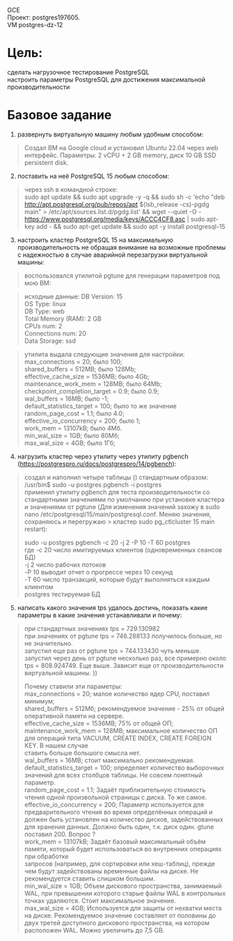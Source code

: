 GCE   
Проект: postgres197605.  
VM postgres-dz-12

# Цель:
сделать нагрузочное тестирование PostgreSQL    
настроить параметры PostgreSQL для достижения максимальной производительности   

# Базовое задание 

1. развернуть виртуальную машину любым удобным способом:    
> Создал ВМ на Google cloud и установил Ubuntu 22.04 через web интерфейс. Параметры: 2 vCPU + 2 GB memory, диск 10 GB SSD persistent disk.  

2. поставить на неё PostgreSQL 15 любым способом:   
> через ssh в командной строке:    
> sudo apt update && sudo apt upgrade -y -q && sudo sh -c 'echo "deb http://apt.postgresql.org/pub/repos/apt $(lsb_release -cs)-pgdg main" > /etc/apt/sources.list.d/pgdg.list' && wget --quiet -O - https://www.postgresql.org/media/keys/ACCC4CF8.asc | sudo apt-key add - && sudo apt-get update && sudo apt -y install postgresql-15

3. настроить кластер PostgreSQL 15 на максимальную производительность не обращая внимание на возможные проблемы с надежностью в случае аварийной перезагрузки виртуальной машины:     
> воспользовался утилитой pgtune для генерации параметров под мою ВМ:

> исходные данные:
>  DB Version: 15    
> OS Type: linux    
> DB Type: web    
> Total Memory (RAM): 2 GB    
> CPUs num: 2    
> Connections num: 20    
> Data Storage: ssd 
   
> утилита выдала следующие значения для настройки:     
> max_connections = 20; было 100;    
> shared_buffers = 512MB; было 128Mb;  
> effective_cache_size = 1536MB; было 4Gb;   
> maintenance_work_mem = 128MB; было 64Mb;   
> checkpoint_completion_target = 0.9; было 0.9;   
> wal_buffers = 16MB; было -1;    
> default_statistics_target = 100; было то же значение        
> random_page_cost = 1.1; было 4.0;   
> effective_io_concurrency = 200; было 1;    
> work_mem = 13107kB; было 4Мб.      
> min_wal_size = 1GB; было 80Мб;    
> max_wal_size = 4GB; было 1Гб;       

4. нагрузить кластер через утилиту через утилиту pgbench (https://postgrespro.ru/docs/postgrespro/14/pgbench):
> создал и наполнил четыре таблицы () стандартным образом:   
> /usr/bin$ sudo -u postgres pgbench -i postgres   
> применил утилиту pgbench для теста производительности со стандартными значениями по умолчанию при установке кластера и значениями от pgtune (Для  изменения значений захожу в  sudo nano  /etc/postgresql/15/main/postgresql.conf. Меняю значения, сохраняюсь и перегружаю > кластер sudo pg_ctlcluster 15 main restart):
>   
> sudo -u postgres pgbench -c 20 -j 2 -P 10 -T 60  postgres    
> где -с 20 число имитируемых клиентов (одновременных сеансов БД)    
> -j 2 число рабочих потоков     
> -P 10 выводит отчет о прогрессе через 10 секунд     
> -T 60 число транзакций, которые будут выполняться каждым клиентом     
> postgres тестируемая БД      

5. написать какого значения tps удалось достичь, показать какие параметры в
какие значения устанавливали и почему:          
> при стандартных значениях tps = 729.130982       
> при значениях от pgtune tps = 746.288133 получилось больше, но не значительно.            
> запустил еще раз от pgtune tps = 744.133430 чуть меньше.          
> запустил через день от pgtune несколько раз, все примерно около tps = 808.924749. Еще выше. Зависит еще от производительности
> виртуальной машины. ))            
>     
> Почему ставили эти параметры:     
> max_connections = 20;  малое количество ядер CPU, поставил минимум;     
> shared_buffers = 512Мб; рекомендуемое значение - 25% от общей оперативной памяти на сервере.     
> effective_cache_size = 1536MB;  75% от общей ОП;     
> maintenance_work_mem = 128MB; максимальное количество ОП для операций типа VACUUM, CREATE INDEX, CREATE FOREIGN KEY. В нашем случае    
> ставить больше большого смысла нет.     
> wal_buffers = 16MB; стоит максимально рекомендуемая.       
> default_statistics_target = 100; определяет количество выборочных значений для всех столбцов таблицы. Не совсем понятный параметр.    
> random_page_cost = 1.1; Задаёт приблизительную стоимость чтения одной произвольной страницы с диска. То же самое.      
> effective_io_concurrency = 200; Параметр используется для предварительного чтения во время определённых операций и должен быть
> установлен на количество дисков, задействованных для хранения данных.  Должно быть один, т.к. диск один. gtune поставил 200. Вопрос ?  
> work_mem = 13107kB; Задаёт базовый максимальный объём памяти, который будет использоваться во внутренних операциях при обработке   
> запросов (например, для сортировки или хеш-таблиц), прежде чем будут задействованы временные файлы на диске. Не рекомендуется
> ставить слишком большим.            
> min_wal_size = 1GB; Объем дискового пространства, занимаемый WAL, при превышении которого старые файлы WAL в контрольных  
> точках удаляются.  Стоит максимальное значение.       
> max_wal_size = 4GB; Используется для защиты от нехватки места на диске. Рекомендуемое значение составляет от половины до двух третей
> доступного дискового пространства, на котором расположен WAL. Можно увеличить до 7,5 GB.                  


